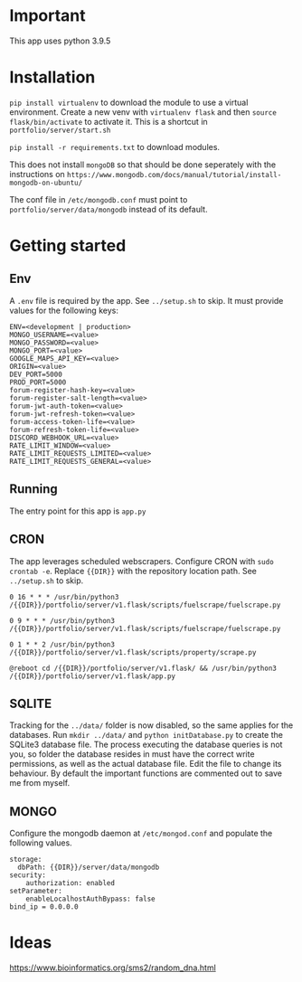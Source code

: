# Important
This app uses python 3.9.5

# Installation
`pip install virtualenv` to download the module to use a virtual environment.
Create a new venv with `virtualenv flask` and then `source flask/bin/activate` to activate it. This is a shortcut in `portfolio/server/start.sh`

`pip install -r requirements.txt` to download modules.

This does not install `mongoDB` so that should be done seperately with the instructions on `https://www.mongodb.com/docs/manual/tutorial/install-mongodb-on-ubuntu/`

The conf file in `/etc/mongodb.conf` must point to `portfolio/server/data/mongodb` instead of its default.

# Getting started

## Env
A `.env` file is required by the app. See `../setup.sh` to skip. It must provide values for the following keys:
```
ENV=<development | production>
MONGO_USERNAME=<value>
MONGO_PASSWORD=<value>
MONGO_PORT=<value>
GOOGLE_MAPS_API_KEY=<value>
ORIGIN=<value>
DEV_PORT=5000
PROD_PORT=5000
forum-register-hash-key=<value>
forum-register-salt-length=<value>
forum-jwt-auth-token=<value>
forum-jwt-refresh-token=<value>
forum-access-token-life=<value>
forum-refresh-token-life=<value>
DISCORD_WEBHOOK_URL=<value>
RATE_LIMIT_WINDOW=<value>
RATE_LIMIT_REQUESTS_LIMITED=<value>
RATE_LIMIT_REQUESTS_GENERAL=<value>
```

## Running
The entry point for this app is `app.py`

## CRON
The app leverages scheduled webscrapers. Configure CRON with `sudo crontab -e`. Replace `{{DIR}}` with the repository location path. See `../setup.sh` to skip.

```
0 16 * * * /usr/bin/python3 /{{DIR}}/portfolio/server/v1.flask/scripts/fuelscrape/fuelscrape.py

0 9 * * * /usr/bin/python3 /{{DIR}}/portfolio/server/v1.flask/scripts/fuelscrape/fuelscrape.py

0 1 * * 2 /usr/bin/python3 /{{DIR}}/portfolio/server/v1.flask/scripts/property/scrape.py

@reboot cd /{{DIR}}/portfolio/server/v1.flask/ && /usr/bin/python3 /{{DIR}}/portfolio/server/v1.flask/app.py
```

## SQLITE
Tracking for the `../data/` folder is now disabled, so the same applies for the databases. Run `mkdir ../data/` and `python initDatabase.py` to create the SQLite3 database file. The process executing the database queries is not you, so folder the database resides in must have the correct write permissions, as well as the actual database file. Edit the file to change its behaviour. By default the important functions are commented out to save me from myself.

## MONGO
Configure the mongodb daemon at `/etc/mongod.conf` and populate the following values.
```
storage:
  dbPath: {{DIR}}/server/data/mongodb
security:
    authorization: enabled
setParameter:
    enableLocalhostAuthBypass: false
bind_ip = 0.0.0.0
```

# Ideas
https://www.bioinformatics.org/sms2/random_dna.html

